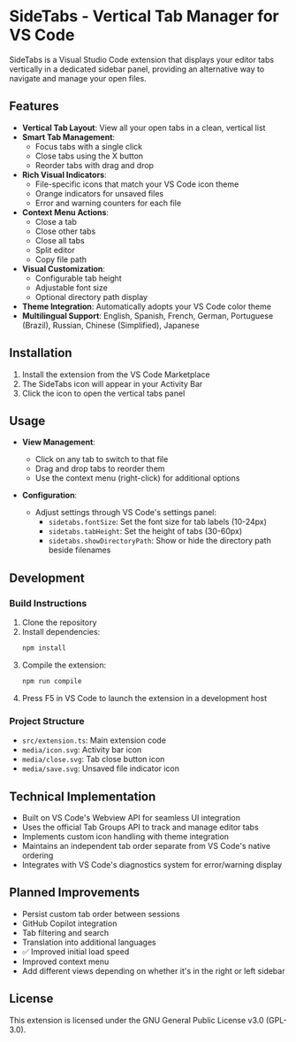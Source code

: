 # SideTabs - Vertical Tab Manager for VS Code

SideTabs is a Visual Studio Code extension that displays your editor tabs vertically in a dedicated sidebar panel, providing an alternative way to navigate and manage your open files.

## Features

- **Vertical Tab Layout**: View all your open tabs in a clean, vertical list
- **Smart Tab Management**:
  - Focus tabs with a single click
  - Close tabs using the X button
  - Reorder tabs with drag and drop
- **Rich Visual Indicators**:
  - File-specific icons that match your VS Code icon theme
  - Orange indicators for unsaved files
  - Error and warning counters for each file
- **Context Menu Actions**:
  - Close a tab
  - Close other tabs
  - Close all tabs
  - Split editor
  - Copy file path
- **Visual Customization**:
  - Configurable tab height
  - Adjustable font size
  - Optional directory path display
- **Theme Integration**: Automatically adopts your VS Code color theme
- **Multilingual Support**: English, Spanish, French, German, Portuguese (Brazil), Russian, Chinese (Simplified), Japanese

## Installation

1. Install the extension from the VS Code Marketplace
2. The SideTabs icon will appear in your Activity Bar
3. Click the icon to open the vertical tabs panel

## Usage

- **View Management**:
  - Click on any tab to switch to that file
  - Drag and drop tabs to reorder them
  - Use the context menu (right-click) for additional options

- **Configuration**:
  - Adjust settings through VS Code's settings panel:
    - `sidetabs.fontSize`: Set the font size for tab labels (10-24px)
    - `sidetabs.tabHeight`: Set the height of tabs (30-60px)
    - `sidetabs.showDirectoryPath`: Show or hide the directory path beside filenames

## Development

### Build Instructions

1. Clone the repository
2. Install dependencies:
   ```cmd
   npm install
   ```
3. Compile the extension:
   ```cmd
   npm run compile
   ```
4. Press F5 in VS Code to launch the extension in a development host

### Project Structure

- `src/extension.ts`: Main extension code
- `media/icon.svg`: Activity bar icon
- `media/close.svg`: Tab close button icon
- `media/save.svg`: Unsaved file indicator icon

## Technical Implementation

- Built on VS Code's Webview API for seamless UI integration
- Uses the official Tab Groups API to track and manage editor tabs
- Implements custom icon handling with theme integration
- Maintains an independent tab order separate from VS Code's native ordering
- Integrates with VS Code's diagnostics system for error/warning display

## Planned Improvements

- Persist custom tab order between sessions
- GitHub Copilot integration
- Tab filtering and search
- Translation into additional languages
- ✅ Improved initial load speed
- Improved context menu
- Add different views depending on whether it's in the right or left sidebar

## License

This extension is licensed under the GNU General Public License v3.0 (GPL-3.0).
